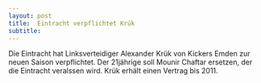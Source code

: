 ```yaml
---
layout: post
title:  Eintracht verpflichtet Krük
subtitle:  
---
```


Die Eintracht hat Linksverteidiger Alexander Krük von Kickers Emden zur neuen Saison verpflichtet. Der 21jährige soll Mounir Chaftar ersetzen, der die Eintracht veralssen wird. Krük erhält einen Vertrag bis 2011.


